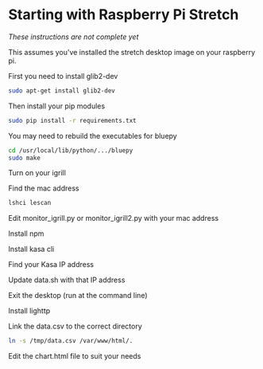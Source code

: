 # Starting with Raspberry Pi Stretch

*These instructions are not complete yet*

This assumes you've installed the stretch desktop image on your raspberry pi.

First you need to install glib2-dev

```bash
sudo apt-get install glib2-dev
```

Then install your pip modules

```bash
sudo pip install -r requirements.txt
```

You may need to rebuild the executables for bluepy

```bash
cd /usr/local/lib/python/.../bluepy
sudo make
```

Turn on your igrill

Find the mac address

```bash
lshci lescan
```

Edit monitor_igrill.py or monitor_igrill2.py with your mac address

Install npm

Install kasa cli

Find your Kasa IP address

Update data.sh with that IP address

Exit the desktop (run at the command line)

Install lighttp

Link the data.csv to the correct directory

```bash
ln -s /tmp/data.csv /var/www/html/.
```

Edit the chart.html file to suit your needs